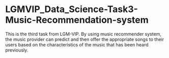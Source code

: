 # LGMVIP_Data_Science-Task3-Music-Recommendation-system
This is the third task from LGM-VIP. By using music recommender system, the music provider can predict and then offer the appropriate songs to their users based on the characteristics of the music that has been heard previously.
